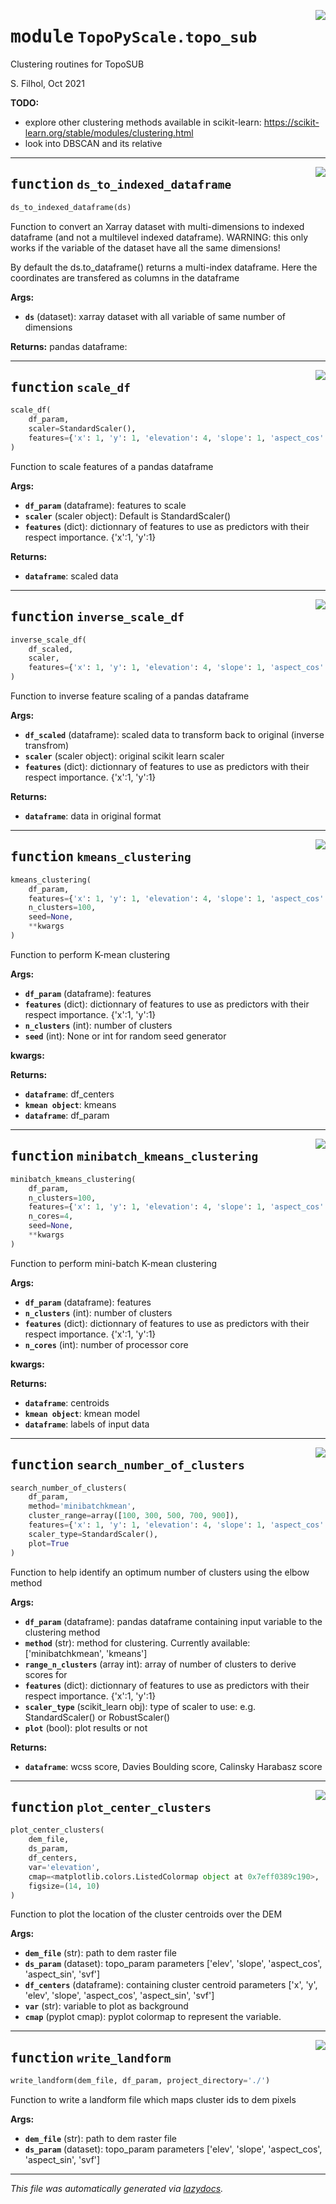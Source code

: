 <!-- markdownlint-disable -->

<a href="../docs/TopoPyScale/topo_sub#L0"><img align="right" style="float:right;" src="https://img.shields.io/badge/-source-cccccc?style=flat-square"></a>

# <kbd>module</kbd> `TopoPyScale.topo_sub`
Clustering routines for TopoSUB 

S. Filhol, Oct 2021 



**TODO:**
 
- explore other clustering methods available in scikit-learn: https://scikit-learn.org/stable/modules/clustering.html 
- look into DBSCAN and its relative 


---

<a href="../docs/TopoPyScale/topo_sub/ds_to_indexed_dataframe#L24"><img align="right" style="float:right;" src="https://img.shields.io/badge/-source-cccccc?style=flat-square"></a>

## <kbd>function</kbd> `ds_to_indexed_dataframe`

```python
ds_to_indexed_dataframe(ds)
```

Function to convert an Xarray dataset with multi-dimensions to indexed dataframe (and not a multilevel indexed dataframe). WARNING: this only works if the variable of the dataset have all the same dimensions! 

By default the ds.to_dataframe() returns a multi-index dataframe. Here the coordinates are transfered as columns in the dataframe 



**Args:**
 
 - <b>`ds`</b> (dataset):  xarray dataset with all variable of same number of dimensions 



**Returns:**
 pandas dataframe:  


---

<a href="../docs/TopoPyScale/topo_sub/scale_df#L41"><img align="right" style="float:right;" src="https://img.shields.io/badge/-source-cccccc?style=flat-square"></a>

## <kbd>function</kbd> `scale_df`

```python
scale_df(
    df_param,
    scaler=StandardScaler(),
    features={'x': 1, 'y': 1, 'elevation': 4, 'slope': 1, 'aspect_cos': 1, 'aspect_sin': 1, 'svf': 1}
)
```

Function to scale features of a pandas dataframe 



**Args:**
 
 - <b>`df_param`</b> (dataframe):  features to scale 
 - <b>`scaler`</b> (scaler object):  Default is StandardScaler() 
 - <b>`features`</b> (dict):  dictionnary of features to use as predictors with their respect importance. {'x':1, 'y':1} 



**Returns:**
 
 - <b>`dataframe`</b>:  scaled data 


---

<a href="../docs/TopoPyScale/topo_sub/inverse_scale_df#L65"><img align="right" style="float:right;" src="https://img.shields.io/badge/-source-cccccc?style=flat-square"></a>

## <kbd>function</kbd> `inverse_scale_df`

```python
inverse_scale_df(
    df_scaled,
    scaler,
    features={'x': 1, 'y': 1, 'elevation': 4, 'slope': 1, 'aspect_cos': 1, 'aspect_sin': 1, 'svf': 1}
)
```

Function to inverse feature scaling of a pandas dataframe 



**Args:**
 
 - <b>`df_scaled`</b> (dataframe):  scaled data to transform back to original (inverse transfrom) 
 - <b>`scaler`</b> (scaler object):  original scikit learn scaler 
 - <b>`features`</b> (dict):  dictionnary of features to use as predictors with their respect importance. {'x':1, 'y':1} 



**Returns:**
 
 - <b>`dataframe`</b>:  data in original format 


---

<a href="../docs/TopoPyScale/topo_sub/kmeans_clustering#L89"><img align="right" style="float:right;" src="https://img.shields.io/badge/-source-cccccc?style=flat-square"></a>

## <kbd>function</kbd> `kmeans_clustering`

```python
kmeans_clustering(
    df_param,
    features={'x': 1, 'y': 1, 'elevation': 4, 'slope': 1, 'aspect_cos': 1, 'aspect_sin': 1, 'svf': 1},
    n_clusters=100,
    seed=None,
    **kwargs
)
```

Function to perform K-mean clustering 



**Args:**
 
 - <b>`df_param`</b> (dataframe):  features 
 - <b>`features`</b> (dict):  dictionnary of features to use as predictors with their respect importance. {'x':1, 'y':1} 
 - <b>`n_clusters`</b> (int):  number of clusters 
 - <b>`seed`</b> (int):  None or int for random seed generator 

**kwargs:**
 



**Returns:**
 
 - <b>`dataframe`</b>:  df_centers 
 - <b>`kmean object`</b>:  kmeans 
 - <b>`dataframe`</b>:  df_param 


---

<a href="../docs/TopoPyScale/topo_sub/minibatch_kmeans_clustering#L122"><img align="right" style="float:right;" src="https://img.shields.io/badge/-source-cccccc?style=flat-square"></a>

## <kbd>function</kbd> `minibatch_kmeans_clustering`

```python
minibatch_kmeans_clustering(
    df_param,
    n_clusters=100,
    features={'x': 1, 'y': 1, 'elevation': 4, 'slope': 1, 'aspect_cos': 1, 'aspect_sin': 1, 'svf': 1},
    n_cores=4,
    seed=None,
    **kwargs
)
```

Function to perform mini-batch K-mean clustering 



**Args:**
 
 - <b>`df_param`</b> (dataframe):  features 
 - <b>`n_clusters`</b> (int):   number of clusters 
 - <b>`features`</b> (dict):  dictionnary of features to use as predictors with their respect importance. {'x':1, 'y':1} 
 - <b>`n_cores`</b> (int):  number of processor core 

**kwargs:**
 



**Returns:**
 
 - <b>`dataframe`</b>:  centroids 
 - <b>`kmean object`</b>:  kmean model 
 - <b>`dataframe`</b>:  labels of input data 


---

<a href="../docs/TopoPyScale/topo_sub/search_number_of_clusters#L155"><img align="right" style="float:right;" src="https://img.shields.io/badge/-source-cccccc?style=flat-square"></a>

## <kbd>function</kbd> `search_number_of_clusters`

```python
search_number_of_clusters(
    df_param,
    method='minibatchkmean',
    cluster_range=array([100, 300, 500, 700, 900]),
    features={'x': 1, 'y': 1, 'elevation': 4, 'slope': 1, 'aspect_cos': 1, 'aspect_sin': 1, 'svf': 1},
    scaler_type=StandardScaler(),
    plot=True
)
```

Function to help identify an optimum number of clusters using the elbow method 

**Args:**
 
 - <b>`df_param`</b> (dataframe):  pandas dataframe containing input variable to the clustering method 
 - <b>`method`</b> (str):  method for clustering. Currently available: ['minibatchkmean', 'kmeans'] 
 - <b>`range_n_clusters`</b> (array int):  array of number of clusters to derive scores for 
 - <b>`features`</b> (dict):  dictionnary of features to use as predictors with their respect importance. {'x':1, 'y':1} 
 - <b>`scaler_type`</b> (scikit_learn obj):  type of scaler to use: e.g. StandardScaler() or RobustScaler() 
 - <b>`plot`</b> (bool):  plot results or not 



**Returns:**
 
 - <b>`dataframe`</b>:  wcss score, Davies Boulding score, Calinsky Harabasz score 


---

<a href="../docs/TopoPyScale/topo_sub/plot_center_clusters#L248"><img align="right" style="float:right;" src="https://img.shields.io/badge/-source-cccccc?style=flat-square"></a>

## <kbd>function</kbd> `plot_center_clusters`

```python
plot_center_clusters(
    dem_file,
    ds_param,
    df_centers,
    var='elevation',
    cmap=<matplotlib.colors.ListedColormap object at 0x7eff0389c190>,
    figsize=(14, 10)
)
```

Function to plot the location of the cluster centroids over the DEM 



**Args:**
 
 - <b>`dem_file`</b> (str):  path to dem raster file 
 - <b>`ds_param`</b> (dataset):  topo_param parameters ['elev', 'slope', 'aspect_cos', 'aspect_sin', 'svf'] 
 - <b>`df_centers`</b> (dataframe):  containing cluster centroid parameters ['x', 'y', 'elev', 'slope', 'aspect_cos', 'aspect_sin', 'svf'] 
 - <b>`var`</b> (str):  variable to plot as background 
 - <b>`cmap`</b> (pyplot cmap):  pyplot colormap to represent the variable. 


---

<a href="../docs/TopoPyScale/topo_sub/write_landform#L277"><img align="right" style="float:right;" src="https://img.shields.io/badge/-source-cccccc?style=flat-square"></a>

## <kbd>function</kbd> `write_landform`

```python
write_landform(dem_file, df_param, project_directory='./')
```

Function to write a landform file which maps cluster ids to dem pixels 



**Args:**
 
 - <b>`dem_file`</b> (str):  path to dem raster file 
 - <b>`ds_param`</b> (dataset):  topo_param parameters ['elev', 'slope', 'aspect_cos', 'aspect_sin', 'svf'] 




---

_This file was automatically generated via [lazydocs](https://github.com/ml-tooling/lazydocs)._
